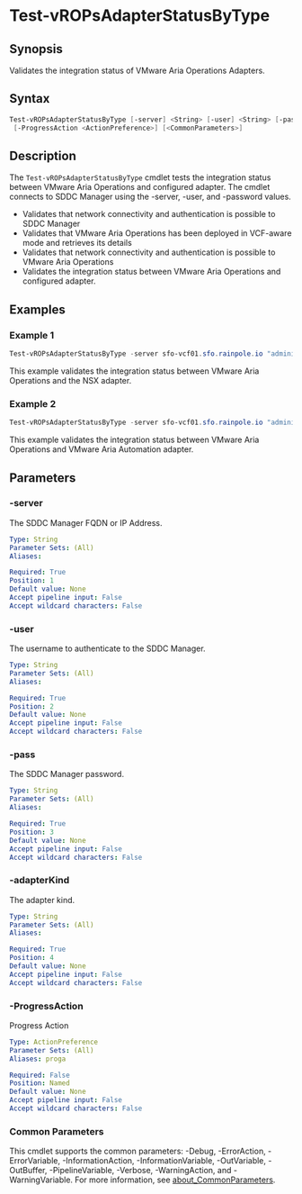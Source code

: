 # Test-vROPsAdapterStatusByType

## Synopsis

Validates the integration status of VMware Aria Operations Adapters.

## Syntax

```powershell
Test-vROPsAdapterStatusByType [-server] <String> [-user] <String> [-pass] <String> [-adapterKind] <String>
 [-ProgressAction <ActionPreference>] [<CommonParameters>]
```

## Description

The `Test-vROPsAdapterStatusByType` cmdlet tests the integration status between VMware Aria Operations and
configured adapter.
The cmdlet connects to SDDC Manager using the -server, -user, and -password values.

- Validates that network connectivity and authentication is possible to SDDC Manager
- Validates that VMware Aria Operations has been deployed in VCF-aware mode and retrieves its details
- Validates that network connectivity and authentication is possible to VMware Aria Operations
- Validates the integration status between VMware Aria Operations and configured adapter.

## Examples

### Example 1

```powershell
Test-vROPsAdapterStatusByType -server sfo-vcf01.sfo.rainpole.io "administrator@vsphere.local" -pass "VMw@re1!" -adapterKind NSXTAdapter
```

This example validates the integration status between VMware Aria Operations and the NSX adapter.

### Example 2

```powershell
Test-vROPsAdapterStatusByType -server sfo-vcf01.sfo.rainpole.io "administrator@vsphere.local" -pass "VMw@re1!" -adapterKind CASAdapter
```

This example validates the integration status between VMware Aria Operations and VMware Aria Automation adapter.

## Parameters

### -server

The SDDC Manager FQDN or IP Address.

```yaml
Type: String
Parameter Sets: (All)
Aliases:

Required: True
Position: 1
Default value: None
Accept pipeline input: False
Accept wildcard characters: False
```

### -user

The username to authenticate to the SDDC Manager.

```yaml
Type: String
Parameter Sets: (All)
Aliases:

Required: True
Position: 2
Default value: None
Accept pipeline input: False
Accept wildcard characters: False
```

### -pass

The SDDC Manager password.

```yaml
Type: String
Parameter Sets: (All)
Aliases:

Required: True
Position: 3
Default value: None
Accept pipeline input: False
Accept wildcard characters: False
```

### -adapterKind

The adapter kind.

```yaml
Type: String
Parameter Sets: (All)
Aliases:

Required: True
Position: 4
Default value: None
Accept pipeline input: False
Accept wildcard characters: False
```

### -ProgressAction

Progress Action

```yaml
Type: ActionPreference
Parameter Sets: (All)
Aliases: proga

Required: False
Position: Named
Default value: None
Accept pipeline input: False
Accept wildcard characters: False
```

### Common Parameters

This cmdlet supports the common parameters: -Debug, -ErrorAction, -ErrorVariable, -InformationAction, -InformationVariable, -OutVariable, -OutBuffer, -PipelineVariable, -Verbose, -WarningAction, and -WarningVariable. For more information, see [about_CommonParameters](http://go.microsoft.com/fwlink/?LinkID=113216).
